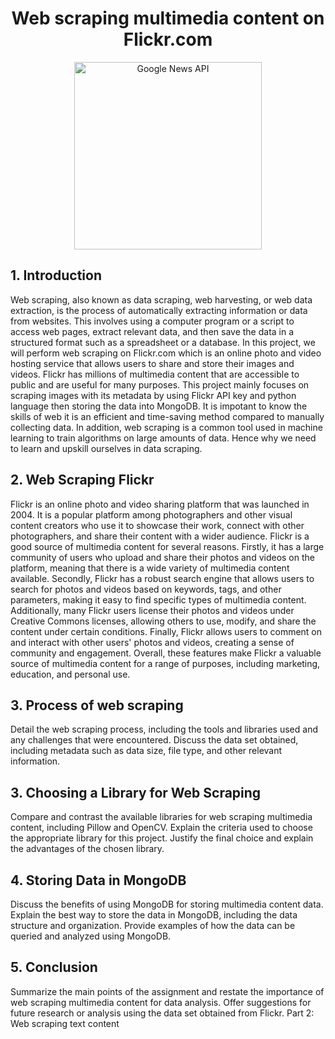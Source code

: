 <h1 align='center'>Web scraping multimedia content on Flickr.com </h1>
<p align="center">
  <img src="https://www.techspot.com/articles-info/2384/images/2021-12-26-image.png" height= '300px' title="Google News API">
</p>

## 1. Introduction
Web scraping, also known as data scraping, web harvesting, or web data extraction, is the process of automatically extracting information or data from websites. This involves using a computer program or a script to access web pages, extract relevant data, and then save the data in a structured format such as a spreadsheet or a database. In this project, we will perform web scraping on Flickr.com which is an online photo and video hosting service that allows users to share and store their images and videos. Flickr has millions of multimedia content that are accessible to public and are useful for many purposes. This project mainly focuses on scraping images with its metadata by using Flickr API key and python language then storing the data into MongoDB. It is impotant to know the skills of web it is an efficient and time-saving method compared to manually collecting data. In addition, web scraping is a common tool used in machine learning to train algorithms on large amounts of data. Hence why we need to learn and upskill ourselves in data scraping.

## 2. Web Scraping Flickr

Flickr is an online photo and video sharing platform that was launched in 2004. It is a popular platform among photographers and other visual content creators who use it to showcase their work, connect with other photographers, and share their content with a wider audience. Flickr is a good source of multimedia content for several reasons. Firstly, it has a large community of users who upload and share their photos and videos on the platform, meaning that there is a wide variety of multimedia content available. Secondly, Flickr has a robust search engine that allows users to search for photos and videos based on keywords, tags, and other parameters, making it easy to find specific types of multimedia content. Additionally, many Flickr users license their photos and videos under Creative Commons licenses, allowing others to use, modify, and share the content under certain conditions. Finally, Flickr allows users to comment on and interact with other users' photos and videos, creating a sense of community and engagement. Overall, these features make Flickr a valuable source of multimedia content for a range of purposes, including marketing, education, and personal use.

## 3. Process of web scraping
Detail the web scraping process, including the tools and libraries used and any challenges that were encountered.
Discuss the data set obtained, including metadata such as data size, file type, and other relevant information.

## 3. Choosing a Library for Web Scraping
Compare and contrast the available libraries for web scraping multimedia content, including Pillow and OpenCV.
Explain the criteria used to choose the appropriate library for this project.
Justify the final choice and explain the advantages of the chosen library.

## 4. Storing Data in MongoDB
Discuss the benefits of using MongoDB for storing multimedia content data.
Explain the best way to store the data in MongoDB, including the data structure and organization.
Provide examples of how the data can be queried and analyzed using MongoDB.

## 5. Conclusion
Summarize the main points of the assignment and restate the importance of web scraping multimedia content for data analysis.
Offer suggestions for future research or analysis using the data set obtained from Flickr.
Part 2: Web scraping text content
